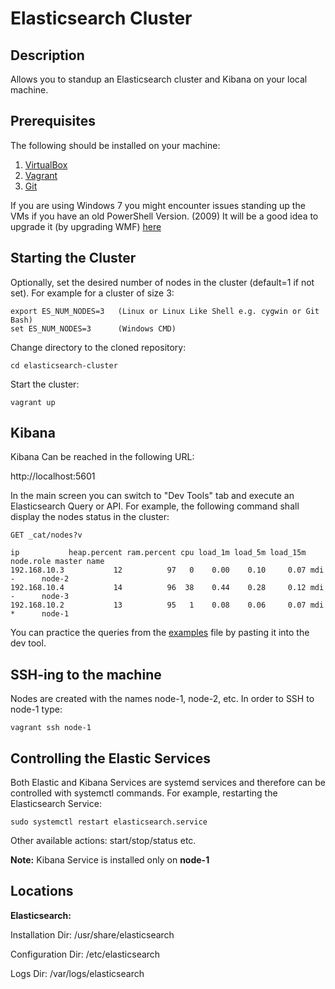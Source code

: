 # Elasticsearch Cluster

## Description
Allows you to standup an Elasticsearch cluster and Kibana on your local machine.

## Prerequisites
The following should be installed on your machine:
1. [VirtualBox](https://www.virtualbox.org)
2. [Vagrant](https://www.vagrantup.com)
3. [Git](https://git-scm.com/download)

If you are using Windows 7 you might encounter issues standing up the VMs if you have an old PowerShell Version. (2009)
It will be a good idea to upgrade it (by upgrading WMF) [here](https://docs.microsoft.com/en-us/powershell/wmf/5.1/install-configure)

## Starting the Cluster
Optionally, set the desired number of nodes in the cluster (default=1 if not set). For example for a cluster of size 3:
```shell
export ES_NUM_NODES=3   (Linux or Linux Like Shell e.g. cygwin or Git Bash)
set ES_NUM_NODES=3      (Windows CMD)
```
Change directory to the cloned repository:
```shell
cd elasticsearch-cluster
```
Start the cluster:
```shell
vagrant up
```
## Kibana
Kibana Can be reached in the following URL:

http://localhost:5601

In the main screen you can switch to "Dev Tools" tab and execute an Elasticsearch Query or API.
For example, the following command shall display the nodes status in the cluster:

```http
GET _cat/nodes?v
```

```
ip           heap.percent ram.percent cpu load_1m load_5m load_15m node.role master name
192.168.10.3           12          97   0    0.00    0.10     0.07 mdi       -      node-2
192.168.10.4           14          96  38    0.44    0.28     0.12 mdi       -      node-3
192.168.10.2           13          95   1    0.08    0.06     0.07 mdi       *      node-1
```
You can practice the queries from the [examples](examples/queries.txt) file by pasting it into the dev tool.

## SSH-ing to the machine
Nodes are created with the names node-1, node-2, etc. 
In order to SSH to node-1 type:

```shell
vagrant ssh node-1
```
## Controlling the Elastic Services
Both Elastic and Kibana Services are systemd services and therefore can be controlled with systemctl commands.
For example, restarting the Elasticsearch Service:
```shell
sudo systemctl restart elasticsearch.service
```
Other available actions: start/stop/status etc.

**Note:** Kibana Service is installed only on **node-1**

## Locations
**Elasticsearch:**

Installation Dir:   /usr/share/elasticsearch

Configuration Dir: /etc/elasticsearch

Logs Dir:          /var/logs/elasticsearch





